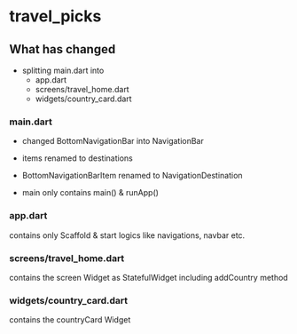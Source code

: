 # travel_picks

## What has changed

- splitting main.dart into 
    - app.dart
    - screens/travel_home.dart
    - widgets/country_card.dart

### main.dart

- changed BottomNavigationBar into NavigationBar
- items renamed to destinations
- BottomNavigationBarItem renamed to NavigationDestination

- main only contains main() & runApp()

### app.dart

contains only Scaffold & start logics like navigations, navbar etc.

### screens/travel_home.dart

contains the screen Widget as StatefulWidget including addCountry method

### widgets/country_card.dart

contains the countryCard Widget

